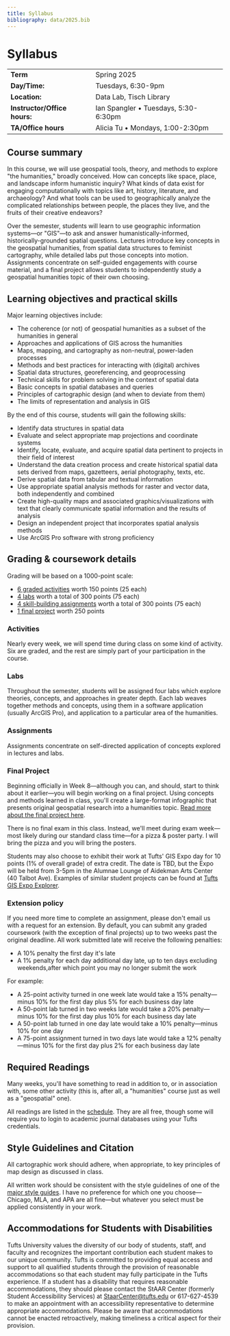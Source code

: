 ```yaml
---
title: Syllabus
bibliography: data/2025.bib
---
```


# Syllabus

<div class="headless">

|                              |                                      |
| :--------------------------- | :----------------------------------- |
| **Term**                     | Spring 2025                          |
| **Day/Time:**                | Tuesdays, 6:30-9pm                   |
| **Location:**                | Data Lab, Tisch Library              |
| **Instructor/Office hours:** | Ian Spangler • Tuesdays, 5:30-6:30pm |
| **TA/Office hours**          | Alicia Tu • Mondays, 1:00-2:30pm     |

</div>

## Course summary

In this course, we will use geospatial tools, theory, and methods to explore "the humanities," broadly conceived. How can concepts like space, place, and landscape inform humanistic inquiry? What kinds of data exist for engaging computationally with topics like art, history, literature, and archaeology? And what tools can be used to geographically analyze the complicated relationships between people, the places they live, and the fruits of their creative endeavors?

Over the semester, students will learn to use geographic information systems—or "GIS"—to ask and answer humanistically-informed, historically-grounded spatial questions. Lectures introduce key concepts in the geospatial humanities, from spatial data structures to feminist cartography, while detailed labs put those concepts into motion. Assignments concentrate on self-guided engagements with course material, and a final project allows students to independently study a geospatial humanities topic of their own choosing.

## Learning objectives and practical skills

Major learning objectives include:

- The coherence (or not) of geospatial humanities as a subset of the humanities in general
- Approaches and applications of GIS across the humanities
- Maps, mapping, and cartography as non-neutral, power-laden processes
- Methods and best practices for interacting with (digital) archives
- Spatial data structures, georeferencing, and geoprocessing
- Technical skills for problem solving in the context of spatial data
- Basic concepts in spatial databases and queries
- Principles of cartographic design (and when to deviate from them)
- The limits of representation and analysis in GIS

By the end of this course, students will gain the following skills:

- Identify data structures in spatial data
- Evaluate and select appropriate map projections and coordinate systems
- Identify, locate, evaluate, and acquire spatial data pertinent to projects in their field of interest
- Understand the data creation process and create historical spatial data sets derived from maps, gazetteers, aerial photography, texts, etc.
- Derive spatial data from tabular and textual information
- Use appropriate spatial analysis methods for raster and vector data, both independently and combined
- Create high-quality maps and associated graphics/visualizations with text that clearly communicate spatial information and the results of analysis
- Design an independent project that incorporates spatial analysis methods
- Use ArcGIS Pro software with strong proficiency

## Grading & coursework details

Grading will be based on a 1000-point scale:

-  [6 graded activities](#activities) worth 150 points (25 each)
-  [4 labs](#labs) worth a total of 300 points (75 each)
-  [4 skill-building assignments](#assignments) worth a total of 300 points (75 each)
-  [1 final project](#final-project) worth 250 points

### Activities

Nearly every week, we will spend time during class on some kind of activity. Six are graded, and the rest are simply part of your participation in the course.

### Labs

Throughout the semester, students will be assigned four labs which explore theories, concepts, and approaches in greater depth. Each lab weaves together methods and concepts, using them in a software application (usually ArcGIS Pro), and application to a particular area of the humanities.

### Assignments

Assignments concentrate on self-directed application of concepts explored in lectures and labs.

### Final Project

Beginning officially in Week 8—although you can, and should, start to think about it earlier—you will begin working on a final project. Using concepts and methods learned in class, you'll create a large-format infographic that presents original geospatial research into a humanities topic. [Read more about the final project here](final).

There is no final exam in this class. Instead, we'll meet during exam week—most likely during our standard class time—for a pizza & poster party. I will bring the pizza and you will bring the posters.

Students may also choose to exhibit their work at Tufts' GIS Expo day for 10 points (1% of overall grade) of extra credit. The date is TBD, but the Expo will be held from 3-5pm in the Alumnae Lounge of Aidekman Arts Center (40 Talbot Ave). Examples of similar student projects can be found at [Tufts GIS Expo Explorer](https://expoexplorer.it.tufts.edu/).

### Extension policy

If you need more time to complete an assignment, please don't email us with a request for an extension. By default, you can submit any graded coursework (with the exception of final projects) up to two weeks past the original deadline. All work submitted late will receive the following penalties:

- A 10% penalty the first day it's late
- A 1% penalty for each day additional day late, up to ten days excluding weekends,after which point you may no longer submit the work

For example:
- A 25-point activity turned in one week late would take a 15% penalty—minus 10% for the first day plus 5% for each business day late
- A 50-point lab turned in two weeks late would take a 20% penalty—minus 10% for the first day plus 10% for each business day late
- A 50-point lab turned in one day late would take a 10% penalty—minus 10% for one day
- A 75-point assignment turned in two days late would take a 12% penalty—minus 10% for the first day plus 2% for each business day late

## Required Readings

Many weeks, you'll have something to read in addition to, or in association with, some other activity (this is, after all, a "humanities" course just as well as a "geospatial" one).

All readings are  listed in the [schedule](schedule#course-bibliography). They are all free, though some will require you to login to academic journal databases using your Tufts credentials.

## Style Guidelines and Citation

All cartographic work should adhere, when appropriate, to key principles of map design as discussed in class.

All written work should be consistent with the style guidelines of one of the [major style guides](https://researchguides.library.tufts.edu/citation/styles). I have no preference for which one you choose—Chicago, MLA, and APA are all fine—but whatever you select must be applied consistently in your work.

## Accommodations for Students with Disabilities

Tufts University values the diversity of our body of students, staff, and faculty and recognizes the important contribution each student makes to our unique community. Tufts is committed to providing equal access and support to all qualified students through the provision of reasonable accommodations so that each student may fully participate in the Tufts experience. If a student has a disability that requires reasonable accommodations, they should please contact the StAAR Center (formerly Student Accessibility Services) at StaarCenter@tufts.edu or 617-627-4539 to make an appointment with an accessibility representative to determine appropriate accommodations. Please be aware that accommodations cannot be enacted retroactively, making timeliness a critical aspect for their provision.